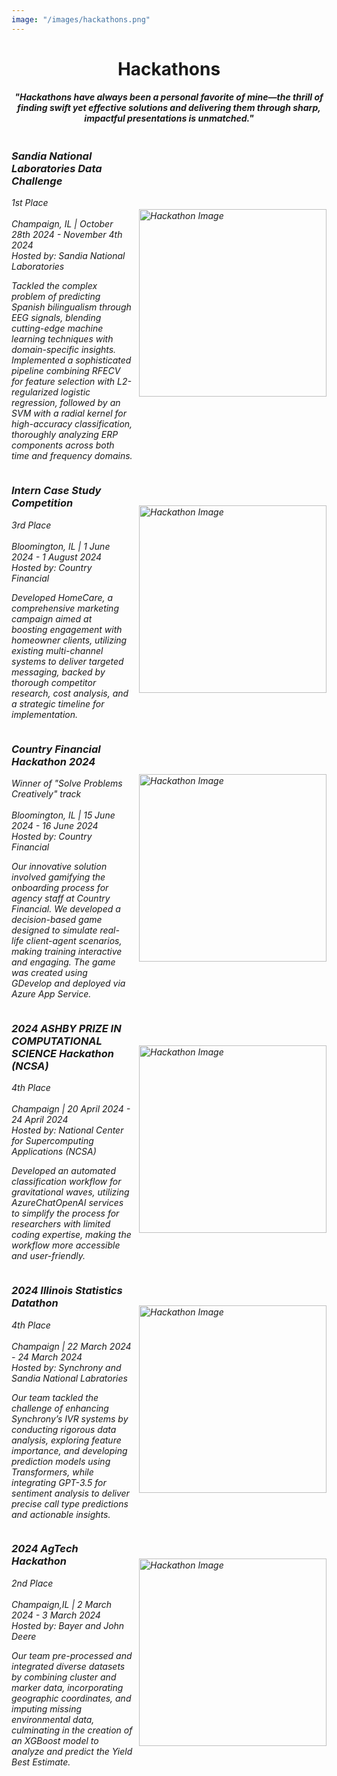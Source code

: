 ```yaml
---
image: "/images/hackathons.png" 
---
```


<!--more-->
<h1 align="center">Hackathons</h1>
<h4 align="center"><em>"Hackathons have always been a personal favorite of mine—the thrill of finding swift yet effective solutions and delivering them through sharp, impactful presentations is unmatched."<em></h4>
<div style="display: flex; align-items: center; flex-direction: row-reverse;">
    <img src="/images/erp.png" alt="Hackathon Image" style="width: 300px; height: auto; margin-left: 10px;"> 
    <div>
        <h3><strong>Sandia National Laboratories Data Challenge</strong></h3>
        <em>1st Place</em><br>
        <br>
        Champaign, IL | October 28th 2024 - November 4th 2024
        <br>
        <em>Hosted by: Sandia National Laboratories</em>
        <p>
        Tackled the complex problem of predicting Spanish bilingualism through EEG signals, blending cutting-edge machine learning techniques with domain-specific insights. Implemented a sophisticated pipeline combining RFECV for feature selection with L2-regularized logistic regression, followed by an SVM with a radial kernel for high-accuracy classification, thoroughly analyzing ERP components across both time and frequency domains.
        </p>
    </div>
</div>

<div style="display: flex; align-items: center; flex-direction: row-reverse;">
    <img src="/images/homecare.png" alt="Hackathon Image" style="width: 300px; height: auto; margin-left: 15px;">
    <div>
        <h3><strong>Intern Case Study Competition</strong></h3>
        <em>3rd Place</em><br>
        <br>
        Bloomington, IL | 1 June 2024 - 1 August 2024
        <br>
        <em>Hosted by: Country Financial</em>
        <p>
            Developed HomeCare, a comprehensive marketing campaign aimed at boosting engagement with homeowner clients, utilizing existing multi-channel systems to deliver targeted messaging, backed by thorough competitor research, cost analysis, and a strategic timeline for implementation.
        </p>
    </div>
</div>

<div style="display: flex; align-items: center; flex-direction: row-reverse;">
    <img src="/images/countryhack.png" alt="Hackathon Image" style="width: 300px; height: auto; margin-left: 15px;">
    <div>
        <h3><strong>Country Financial Hackathon 2024</strong></h3>
        <em>Winner of "Solve Problems Creatively" track</em><br>
        <br>
        Bloomington, IL | 15 June 2024 - 16 June 2024
        <br>
        <em>Hosted by: Country Financial</em>
        <p>
            Our innovative solution involved gamifying the onboarding process for agency staff at Country Financial. We developed a decision-based game designed to simulate real-life client-agent scenarios, making training interactive and engaging. The game was created using GDevelop and deployed via Azure App Service.</li>
        </p>
    </div>
</div>

<div style="display: flex; align-items: center; flex-direction: row-reverse;">
    <img src="/images/gw.png" alt="Hackathon Image" style="width: 300px; height: auto; margin-left: 10px;"> 
    <div>
        <h3><strong>2024 ASHBY PRIZE IN COMPUTATIONAL SCIENCE Hackathon (NCSA)</strong></h3>
        <em>4th Place</em><br>
        <br>
        Champaign | 20 April 2024 - 24 April 2024
        <br>
        <em>Hosted by: National Center for Supercomputing Applications (NCSA)</em>
        <p>Developed an automated classification workflow for gravitational waves, utilizing AzureChatOpenAI services to simplify the process for researchers with limited coding expertise, making the workflow more accessible and user-friendly.</p>
    </div>
</div>

<div style="display: flex; align-items: center; flex-direction: row-reverse;">
    <img src="/images/methodology.png" alt="Hackathon Image" style="width: 300px; height: auto; margin-left: 10px;">
    <div>
        <h3><strong>2024 Illinois Statistics Datathon</strong></h3>
        <em>4th Place</em><br>
        <br>
        Champaign | 22 March 2024 - 24 March 2024
        <br>
        <em>Hosted by: Synchrony and Sandia National Labratories</em>
        <p>Our team tackled the challenge of enhancing Synchrony’s IVR systems by conducting rigorous data analysis, exploring feature importance, and developing prediction models using Transformers, while integrating GPT-3.5 for sentiment analysis to deliver precise call type predictions and actionable insights.</p>
    </div>
</div>

<div style="display: flex; align-items: center; flex-direction: row-reverse;">
    <img src="/images/agtech.png" alt="Hackathon Image" style="width: 300px; height: auto; margin-left: 10px;">
    <div>
        <h3><strong>2024 AgTech Hackathon</strong></h3>
        <em>2nd Place</em><br>
        <br>
        Champaign,IL | 2 March 2024 - 3 March 2024
        <br>
        <em>Hosted by: Bayer and John Deere</em>
        <p>Our team pre-processed and integrated diverse datasets by combining cluster and marker data, incorporating geographic coordinates, and imputing missing environmental data, culminating in the creation of an XGBoost model to analyze and predict the Yield Best Estimate.</p>
    </div>
</div>
